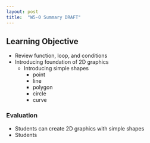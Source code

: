 ```yaml
---
layout: post
title:  "W5-0 Summary DRAFT"
---
```



## Learning Objective
- Review function, loop, and conditions 
- Introducing foundation of 2D graphics
	- Introducing simple shapes 
		- point
		- line
		- polygon
		- circle
		- curve


### Evaluation 
- Students can create 2D graphics with simple shapes 
- Students 